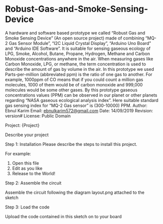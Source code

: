 # Robust-Gas-and-Smoke-Sensing-Device
A hardware and software based prototype we called “Robust Gas and Smoke Sensing Device” (An open source project) made of combining “MQ-2 Gas Sensor Module”, “I2C Liquid Crystal Display”, “Arduino Uno Board” and “Arduino IDE Software”. It is suitable for sensing gaseous ecology of LPG, Smoke, Alcohol, Butane, Propane, Hydrogen, Methane and Carbon Monoxide concentrations anywhere in the air. When measuring gases like Carbon Monoxide, LPG, or methane, the term concentration is used to describe the amount of gas by volume in the air. In this prototype we used Parts-per-million (abbreviated ppm) is the ratio of one gas to another. For example, 1000ppm of CO means that if you could count a million gas molecules, 1000 of them would be of carbon monoxide and 999,000 molecules would be some other gases. By this prototype gaseous concentrations values (PPM) can be observed in our planet or other planets regarding “NASA gaseous ecological analysis index”. Here suitable standard gas sensing index for “MQ-2 Gas sensor” is (300-10000) PPM.
Author: Ebnul Karim
Email: ebnulkarim572@gmail.com
Date: 14/09/2019
Revision: version#
License: Public Domain

Project: {Project}

Describe your project

Step 1: Installation
Please describe the steps to install this project.

For example:

1. Open this file
2. Edit as you like
3. Release to the World!

Step 2: Assemble the circuit

Assemble the circuit following the diagram layout.png attached to the sketch

Step 3: Load the code

Upload the code contained in this sketch on to your board
